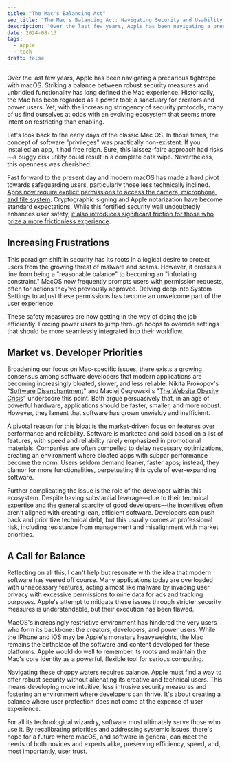 ```yaml
---
title: "The Mac's Balancing Act"
seo_title: "The Mac's Balancing Act: Navigating Security and Usability for Creators"
description: "Over the last few years, Apple has been navigating a precarious tightrope with macOS. Striking a balance between robust security measures and unbridled functionality has long defined the Mac experience. Historically, the Mac has been regarded as a power tool; a sanctuary for creators and power users. Yet, with the increasing stringency of security protocols, many of us find ourselves at odds with an evolving ecosystem that seems more intent on restricting than enabling."
date: 2024-08-13
tags:
  - apple
  - tech
draft: false
---
```


Over the last few years, Apple has been navigating a precarious tightrope with macOS. Striking a balance between robust security measures and unbridled functionality has long defined the Mac experience. Historically, the Mac has been regarded as a power tool; a sanctuary for creators and power users. Yet, with the increasing stringency of security protocols, many of us find ourselves at odds with an evolving ecosystem that seems more intent on restricting than enabling.

Let's look back to the early days of the classic Mac OS. In those times, the concept of software "privileges" was practically non-existent. If you installed an app, it had free reign. Sure, this laissez-faire approach had risks—a buggy disk utility could result in a complete data wipe. Nevertheless, this openness was cherished.

Fast forward to the present day and modern macOS has made a hard pivot towards safeguarding users, particularly those less technically inclined. [Apps now require explicit permissions to access the camera, microphone, and file system](https://youtu.be/FxOIebkmrqs). Cryptographic signing and Apple notarization have become standard expectations. While this fortified security wall undoubtedly enhances user safety, [it also introduces significant friction for those who prize a more frictionless experience](https://sixcolors.com/post/2024/08/apples-permissions-features-are-out-of-balance/).

## Increasing Frustrations

This paradigm shift in security has its roots in a logical desire to protect users from the growing threat of malware and scams. However, it crosses a line from being a "reasonable balance" to becoming an "infuriating constraint." MacOS now frequently prompts users with permission requests, often for actions they've previously approved. Delving deep into System Settings to adjust these permissions has become an unwelcome part of the user experience.

These safety measures are now getting in the way of doing the job efficiently. Forcing power users to jump through hoops to override settings that should be more seamlessly integrated into their workflow.

## Market vs. Developer Priorities

Broadening our focus on Mac-specific issues, there exists a growing consensus among software developers that modern applications are becoming increasingly bloated, slower, and less reliable. Nikita Prokopov's "[Software Disenchantment](https://tonsky.me/blog/disenchantment/)" and Maciej Cegłowski's "[The Website Obesity Crisis](https://idlewords.com/talks/website_obesity.htm)" underscore this point. Both argue persuasively that, in an age of powerful hardware, applications should be faster, smaller, and more robust. However, they lament that software has grown unwieldy and inefficient.

A pivotal reason for this bloat is the market-driven focus on features over performance and reliability. Software is marketed and sold based on a list of features, with speed and reliability rarely emphasized in promotional materials. Companies are often compelled to delay necessary optimizations, creating an environment where bloated apps with subpar performance become the norm. Users seldom demand leaner, faster apps; instead, they clamor for more functionalities, perpetuating this cycle of ever-expanding software.

Further complicating the issue is the role of the developer within this ecosystem. Despite having substantial leverage—due to their technical expertise and the general scarcity of good developers—the incentives often aren't aligned with creating lean, efficient software. Developers can push back and prioritize technical debt, but this usually comes at professional risk, including resistance from management and misalignment with market priorities.

## A Call for Balance

Reflecting on all this, I can't help but resonate with the idea that modern software has veered off course. Many applications today are overloaded with unnecessary features, acting almost like malware by invading user privacy with excessive permissions to mine data for ads and tracking purposes. Apple's attempt to mitigate these issues through stricter security measures is understandable, but their execution has been flawed.

MacOS's increasingly restrictive environment has hindered the very users who form its backbone: the creators, developers, and power users. While the iPhone and iOS may be Apple's monetary heavyweights, the Mac remains the birthplace of the software and content developed for these platforms. Apple would do well to remember its roots and maintain the Mac's core identity as a powerful, flexible tool for serious computing.

Navigating these choppy waters requires balance. Apple must find a way to offer robust security without alienating its creative and technical users. This means developing more intuitive, less intrusive security measures and fostering an environment where developers can thrive. It's about creating a balance where user protection does not come at the expense of user experience.

For all its technological wizardry, software must ultimately serve those who use it. By recalibrating priorities and addressing systemic issues, there's hope for a future where macOS, and software in general, can meet the needs of both novices and experts alike, preserving efficiency, speed, and, most importantly, user trust.
